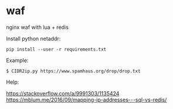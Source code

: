 # waf
nginx waf with lua + redis

Install python netaddr:

    pip install --user -r requirements.txt


Example:

    $ CIDR2ip.py https://www.spamhaus.org/drop/drop.txt


Help:

https://stackoverflow.com/a/9991303/1135424
https://mblum.me/2016/09/mapping-ip-addresses---sql-vs-redis/
